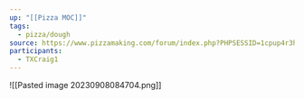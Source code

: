 ```yaml
---
up: "[[Pizza MOC]]"
tags:
  - pizza/dough
source: https://www.pizzamaking.com/forum/index.php?PHPSESSID=1cpup4r3h68lmuvu3qoovrffg6&topic=26831.msg393271#msg393271
participants:
  - TXCraig1
---
```

![[Pasted image 20230908084704.png]]
